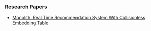 ### Research Papers
- [Monolith: Real Time Recommendation System With Collisionless Embedding Table](https://arxiv.org/abs/2209.07663)